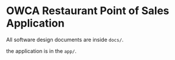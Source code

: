# OWCA Restaurant Point of Sales Application

All software design documents are inside `docs/`.

the application is in the `app/`.
